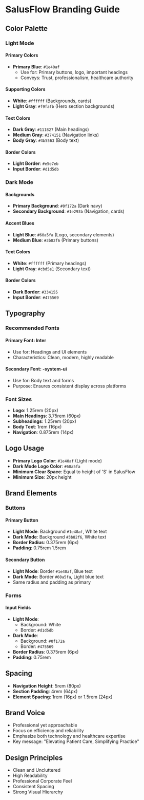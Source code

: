 # SalusFlow Branding Guide

## Color Palette

### Light Mode

#### Primary Colors
- **Primary Blue**: `#1e40af`
  - Use for: Primary buttons, logo, important headings
  - Conveys: Trust, professionalism, healthcare authority

#### Supporting Colors
- **White**: `#ffffff` (Backgrounds, cards)
- **Light Gray**: `#f9fafb` (Hero section backgrounds)

#### Text Colors
- **Dark Gray**: `#111827` (Main headings)
- **Medium Gray**: `#374151` (Navigation links)
- **Body Gray**: `#4b5563` (Body text)

#### Border Colors
- **Light Border**: `#e5e7eb`
- **Input Border**: `#d1d5db`

### Dark Mode

#### Backgrounds
- **Primary Background**: `#0f172a` (Dark navy)
- **Secondary Background**: `#1e293b` (Navigation, cards)

#### Accent Blues
- **Light Blue**: `#60a5fa` (Logo, secondary elements)
- **Medium Blue**: `#3b82f6` (Primary buttons)

#### Text Colors
- **White**: `#ffffff` (Primary headings)
- **Light Gray**: `#cbd5e1` (Secondary text)

#### Border Colors
- **Dark Border**: `#334155`
- **Input Border**: `#475569`

## Typography

### Recommended Fonts

#### Primary Font: Inter
- Use for: Headings and UI elements
- Characteristics: Clean, modern, highly readable

#### Secondary Font: -system-ui
- Use for: Body text and forms
- Purpose: Ensures consistent display across platforms

### Font Sizes
- **Logo**: 1.25rem (20px)
- **Main Headings**: 3.75rem (60px)
- **Subheadings**: 1.25rem (20px)
- **Body Text**: 1rem (16px)
- **Navigation**: 0.875rem (14px)

## Logo Usage
- **Primary Logo Color**: `#1e40af` (Light mode)
- **Dark Mode Logo Color**: `#60a5fa`
- **Minimum Clear Space**: Equal to height of 'S' in SalusFlow
- **Minimum Size**: 20px height

## Brand Elements

### Buttons

#### Primary Button
- **Light Mode**: Background `#1e40af`, White text
- **Dark Mode**: Background `#3b82f6`, White text
- **Border Radius**: 0.375rem (6px)
- **Padding**: 0.75rem 1.5rem

#### Secondary Button
- **Light Mode**: Border `#1e40af`, Blue text
- **Dark Mode**: Border `#60a5fa`, Light blue text
- Same radius and padding as primary

### Forms

#### Input Fields
- **Light Mode**:
  - Background: White
  - Border: `#d1d5db`
- **Dark Mode**:
  - Background: `#0f172a`
  - Border: `#475569`
- **Border Radius**: 0.375rem (6px)
- **Padding**: 0.75rem

## Spacing
- **Navigation Height**: 5rem (80px)
- **Section Padding**: 4rem (64px)
- **Element Spacing**: 1rem (16px) or 1.5rem (24px)

## Brand Voice
- Professional yet approachable
- Focus on efficiency and reliability
- Emphasize both technology and healthcare expertise
- Key message: "Elevating Patient Care, Simplifying Practice"

## Design Principles
- Clean and Uncluttered
- High Readability
- Professional Corporate Feel
- Consistent Spacing
- Strong Visual Hierarchy 